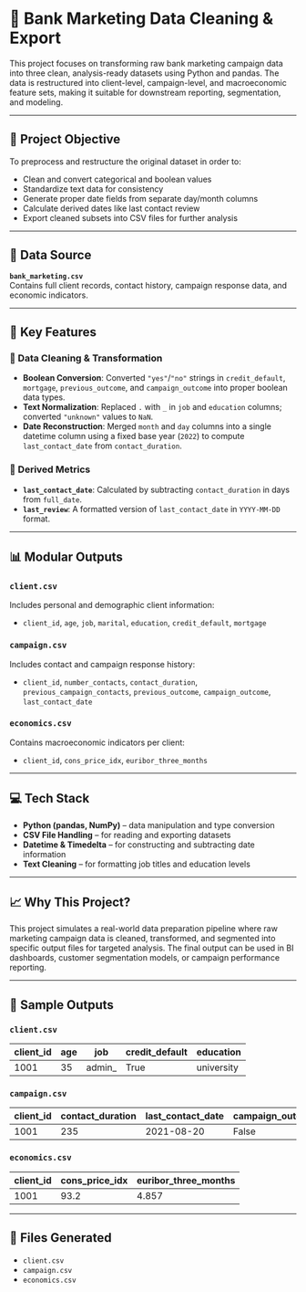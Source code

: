 # 🏦 Bank Marketing Data Cleaning & Export

This project focuses on transforming raw bank marketing campaign data into three clean, analysis-ready datasets using Python and pandas. The data is restructured into client-level, campaign-level, and macroeconomic feature sets, making it suitable for downstream reporting, segmentation, and modeling.

---

## 📌 Project Objective

To preprocess and restructure the original dataset in order to:

- Clean and convert categorical and boolean values
- Standardize text data for consistency
- Generate proper date fields from separate day/month columns
- Calculate derived dates like last contact review
- Export cleaned subsets into CSV files for further analysis

---

## 📁 Data Source

**`bank_marketing.csv`**  
Contains full client records, contact history, campaign response data, and economic indicators.

---

## 🔧 Key Features

### 🧹 Data Cleaning & Transformation

- **Boolean Conversion**: Converted `"yes"`/`"no"` strings in `credit_default`, `mortgage`, `previous_outcome`, and `campaign_outcome` into proper boolean data types.
- **Text Normalization**: Replaced `.` with `_` in `job` and `education` columns; converted `"unknown"` values to `NaN`.
- **Date Reconstruction**: Merged `month` and `day` columns into a single datetime column using a fixed base year (`2022`) to compute `last_contact_date` from `contact_duration`.

### 🧮 Derived Metrics

- **`last_contact_date`**: Calculated by subtracting `contact_duration` in days from `full_date`.
- **`last_review`**: A formatted version of `last_contact_date` in `YYYY-MM-DD` format.

---

## 📊 Modular Outputs

### `client.csv`

Includes personal and demographic client information:
- `client_id`, `age`, `job`, `marital`, `education`, `credit_default`, `mortgage`

### `campaign.csv`

Includes contact and campaign response history:
- `client_id`, `number_contacts`, `contact_duration`, `previous_campaign_contacts`, `previous_outcome`, `campaign_outcome`, `last_contact_date`

### `economics.csv`

Contains macroeconomic indicators per client:
- `client_id`, `cons_price_idx`, `euribor_three_months`

---

## 💻 Tech Stack

- **Python (pandas, NumPy)** – data manipulation and type conversion
- **CSV File Handling** – for reading and exporting datasets
- **Datetime & Timedelta** – for constructing and subtracting date information
- **Text Cleaning** – for formatting job titles and education levels

---

## 📈 Why This Project?

This project simulates a real-world data preparation pipeline where raw marketing campaign data is cleaned, transformed, and segmented into specific output files for targeted analysis. The final output can be used in BI dashboards, customer segmentation models, or campaign performance reporting.

---

## 📎 Sample Outputs

### `client.csv`

| client_id | age | job     | credit_default | education    |
|-----------|-----|---------|----------------|--------------|
| 1001      | 35  | admin_  | True           | university   |

### `campaign.csv`

| client_id | contact_duration | last_contact_date | campaign_outcome |
|-----------|------------------|-------------------|------------------|
| 1001      | 235              | 2021-08-20        | False            |

### `economics.csv`

| client_id | cons_price_idx | euribor_three_months |
|-----------|----------------|----------------------|
| 1001      | 93.2           | 4.857                |

---

## 📂 Files Generated

- `client.csv`
- `campaign.csv`
- `economics.csv`

